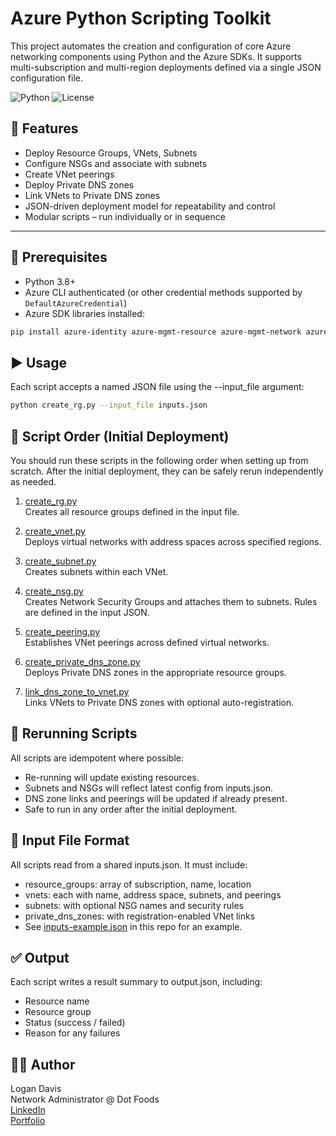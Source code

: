 # Azure Python Scripting Toolkit

This project automates the creation and configuration of core Azure networking components using Python and the Azure SDKs. It supports multi-subscription and multi-region deployments defined via a single JSON configuration file.

![Python](https://img.shields.io/badge/Python-3.8+-blue)
![License](https://img.shields.io/badge/license-MIT-green)

## 🔧 Features

- Deploy Resource Groups, VNets, Subnets
- Configure NSGs and associate with subnets
- Create VNet peerings
- Deploy Private DNS zones
- Link VNets to Private DNS zones
- JSON-driven deployment model for repeatability and control
- Modular scripts – run individually or in sequence

---

## 📁 Prerequisites

- Python 3.8+
- Azure CLI authenticated (or other credential methods supported by `DefaultAzureCredential`)
- Azure SDK libraries installed:

```bash
pip install azure-identity azure-mgmt-resource azure-mgmt-network azure-mgmt-privatedns
```

## ▶️ Usage

Each script accepts a named JSON file using the --input_file argument:
```bash
python create_rg.py --input_file inputs.json
```

## 📜 Script Order (Initial Deployment)

You should run these scripts in the following order when setting up from scratch. After the initial deployment, they can be safely rerun independently as needed.

1. [create_rg.py](https://github.com/logand99/AZ-700-Python-Labs/blob/f5d1750a9f6c66d56c9f4f1ffb73e05af93e976b/Week%201/create_rg.py)\
   Creates all resource groups defined in the input file.

2. [create_vnet.py](https://github.com/logand99/AZ-700-Python-Labs/blob/f5d1750a9f6c66d56c9f4f1ffb73e05af93e976b/Week%201/create_vnet.py)\
   Deploys virtual networks with address spaces across specified regions.

3. [create_subnet.py](https://github.com/logand99/AZ-700-Python-Labs/blob/f5d1750a9f6c66d56c9f4f1ffb73e05af93e976b/Week%201/create_subnet.py)\
   Creates subnets within each VNet.

4. [create_nsg.py](https://github.com/logand99/AZ-700-Python-Labs/blob/f5d1750a9f6c66d56c9f4f1ffb73e05af93e976b/Week%201/create_nsg.py)\
   Creates Network Security Groups and attaches them to subnets. Rules are defined in the input JSON.

5. [create_peering.py](https://github.com/logand99/AZ-700-Python-Labs/blob/f5d1750a9f6c66d56c9f4f1ffb73e05af93e976b/Week%201/create_peering.py)\
   Establishes VNet peerings across defined virtual networks.

6. [create_private_dns_zone.py](https://github.com/logand99/AZ-700-Python-Labs/blob/f5d1750a9f6c66d56c9f4f1ffb73e05af93e976b/Week%201/create_private_dns_zone.py)\
   Deploys Private DNS zones in the appropriate resource groups.

7. [link_dns_zone_to_vnet.py](https://github.com/logand99/AZ-700-Python-Labs/blob/f5d1750a9f6c66d56c9f4f1ffb73e05af93e976b/Week%201/link_dns_zone_to_vnet.py)\
   Links VNets to Private DNS zones with optional auto-registration.

## 🔄 Rerunning Scripts

All scripts are idempotent where possible:

- Re-running will update existing resources.
- Subnets and NSGs will reflect latest config from inputs.json.
- DNS zone links and peerings will be updated if already present.
- Safe to run in any order after the initial deployment.

## 📂 Input File Format

All scripts read from a shared inputs.json. It must include:

- resource_groups: array of subscription, name, location
- vnets: each with name, address space, subnets, and peerings
- subnets: with optional NSG names and security rules
- private_dns_zones: with registration-enabled VNet links
- See [inputs-example.json](https://github.com/logand99/AZ-700-Python-Labs/blob/dde411d26f36abd7291484f657d8f61364246f9a/Week%201/inputs-example.json) in this repo for an example.

## ✅ Output

Each script writes a result summary to output.json, including:

- Resource name
- Resource group
- Status (success / failed)
- Reason for any failures

## 🧑‍💻 Author

Logan Davis\
Network Administrator @ Dot Foods\
[LinkedIn](https://www.linkedin.com/in/logan-davis-991726237/)\
[Portfolio](https://logand99.com)
